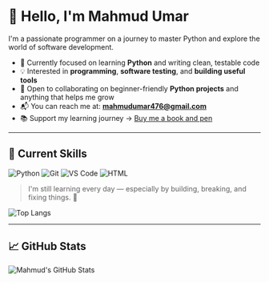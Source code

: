 # 👋 Hello, I'm Mahmud Umar

I'm a passionate programmer on a journey to master Python and explore the world of software development.

- 🔎 Currently focused on learning **Python** and writing clean, testable code  
- 💡 Interested in **programming**, **software testing**, and **building useful tools**
- 🤝 Open to collaborating on beginner-friendly **Python projects** and anything that helps me grow
- 📬 You can reach me at: **mahmudumar476@gmail.com**
- 📚 Support my learning journey → [Buy me a book and pen](https://paystack.com/pay/supportMahmud)

---

## 🧠 Current Skills

![Python](https://img.shields.io/badge/Python-3776AB?style=for-the-badge&logo=python&logoColor=white)
![Git](https://img.shields.io/badge/Git-F05032?style=for-the-badge&logo=git&logoColor=white)
![VS Code](https://img.shields.io/badge/VS%20Code-007ACC?style=for-the-badge&logo=visual-studio-code&logoColor=white)
![HTML](https://img.shields.io/badge/HTML-E34F26?style=for-the-badge&logo=html5&logoColor=white)

> I'm still learning every day — especially by building, breaking, and fixing things. 💪

![Top Langs](https://github-readme-stats.vercel.app/api/top-langs/?username=Mahmudumar&layout=compact&theme=tokyonight)


---

## 📈 GitHub Stats

<!-- You can uncomment these if you want GitHub stats -->

![Mahmud's GitHub Stats](https://github-readme-stats.vercel.app/api?username=Mahmudumar&show_icons=true&theme=radical)
